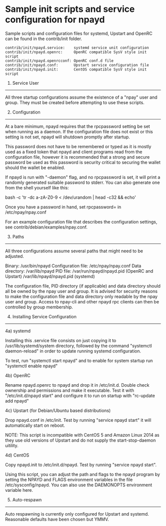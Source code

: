 Sample init scripts and service configuration for npayd
==========================================================

Sample scripts and configuration files for systemd, Upstart and OpenRC
can be found in the contrib/init folder.

    contrib/init/npayd.service:    systemd service unit configuration
    contrib/init/npayd.openrc:     OpenRC compatible SysV style init script
    contrib/init/npayd.openrcconf: OpenRC conf.d file
    contrib/init/npayd.conf:       Upstart service configuration file
    contrib/init/npayd.init:       CentOS compatible SysV style init script

1. Service User
---------------------------------

All three startup configurations assume the existence of a "npay" user
and group.  They must be created before attempting to use these scripts.

2. Configuration
---------------------------------

At a bare minimum, npayd requires that the rpcpassword setting be set
when running as a daemon.  If the configuration file does not exist or this
setting is not set, npayd will shutdown promptly after startup.

This password does not have to be remembered or typed as it is mostly used
as a fixed token that npayd and client programs read from the configuration
file, however it is recommended that a strong and secure password be used
as this password is security critical to securing the wallet should the
wallet be enabled.

If npayd is run with "-daemon" flag, and no rpcpassword is set, it will
print a randomly generated suitable password to stderr.  You can also
generate one from the shell yourself like this:

bash -c 'tr -dc a-zA-Z0-9 < /dev/urandom | head -c32 && echo'

Once you have a password in hand, set rpcpassword= in /etc/npay/npay.conf

For an example configuration file that describes the configuration settings,
see contrib/debian/examples/npay.conf.

3. Paths
---------------------------------

All three configurations assume several paths that might need to be adjusted.

Binary:              /usr/bin/npayd
Configuration file:  /etc/npay/npay.conf
Data directory:      /var/lib/npayd
PID file:            /var/run/npayd/npayd.pid (OpenRC and Upstart)
                     /var/lib/npayd/npayd.pid (systemd)

The configuration file, PID directory (if applicable) and data directory
should all be owned by the npay user and group.  It is advised for security
reasons to make the configuration file and data directory only readable by the
npay user and group.  Access to npay-cli and other npayd rpc clients
can then be controlled by group membership.

4. Installing Service Configuration
-----------------------------------

4a) systemd

Installing this .service file consists on just copying it to
/usr/lib/systemd/system directory, followed by the command
"systemctl daemon-reload" in order to update running systemd configuration.

To test, run "systemctl start npayd" and to enable for system startup run
"systemctl enable npayd"

4b) OpenRC

Rename npayd.openrc to npayd and drop it in /etc/init.d.  Double
check ownership and permissions and make it executable.  Test it with
"/etc/init.d/npayd start" and configure it to run on startup with
"rc-update add npayd"

4c) Upstart (for Debian/Ubuntu based distributions)

Drop npayd.conf in /etc/init.  Test by running "service npayd start"
it will automatically start on reboot.

NOTE: This script is incompatible with CentOS 5 and Amazon Linux 2014 as they
use old versions of Upstart and do not supply the start-stop-daemon uitility.

4d) CentOS

Copy npayd.init to /etc/init.d/npayd. Test by running "service npayd start".

Using this script, you can adjust the path and flags to the npayd program by
setting the NPAYD and FLAGS environment variables in the file
/etc/sysconfig/npayd. You can also use the DAEMONOPTS environment variable here.

5. Auto-respawn
-----------------------------------

Auto respawning is currently only configured for Upstart and systemd.
Reasonable defaults have been chosen but YMMV.
